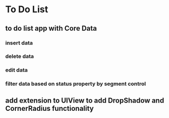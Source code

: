 
# To Do List 

## to do list app with Core Data 

### insert data  
### delete data 
### edit data 
### filter data based on status property by segment control 

## add extension to UIView to add DropShadow and CornerRadius functionality 


